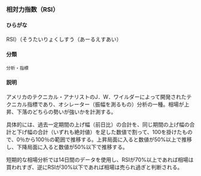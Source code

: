 <div style="display:none;">

## [あ行](securities-terms?id=あ行)
## [か行](securities-terms?id=か行)
## [さ行](securities-terms?id=さ行)

</div>

### 相対力指数（RSI）

#### ひらがな

RSI）（そうたいりょくしすう（あーるえすあい）

#### 分類

`分析・指標`

#### 説明

アメリカのテクニカル・アナリストのJ．W．ワイルダーによって開発されたテクニカル指標であり、オシレーター（振幅を測るもの）分析の一種。相場が上昇、下落のどちらの勢いが強いかを計測する。
 
具体的には、過去一定期間の上げ幅（前日比）の合計を、同じ期間の上げ幅の合計と下げ幅の合計（いずれも絶対値）を足した数値で割って、100を掛けたもので、0％から100％の範囲で推移する。上昇局面に入ると数値が50%以上で推移し、下降局面に入ると数値が50%以下で推移する。
 
短期的な相場分析では14日間のデータを使用し、RSIが70%以上であれば相場は買われすぎ、逆にRSIが30%以下であれば相場は売られ過ぎと判断される。

<div style="display:none;">

## [た行](securities-terms?id=た行)
## [な行](securities-terms?id=な行)
## [は行](securities-terms?id=は行)
## [ま行](securities-terms?id=ま行)
## [や行](securities-terms?id=や行)
## [ら行](securities-terms?id=ら行)
## [わ行](securities-terms?id=わ行)
## [英数字・記号](securities-terms?id=英数字・記号)

</div>

